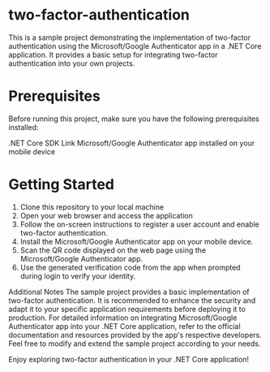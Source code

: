 # two-factor-authentication
This is a sample project demonstrating the implementation of two-factor authentication using the Microsoft/Google Authenticator app in a .NET Core application. It provides a basic setup for integrating two-factor authentication into your own projects.

# Prerequisites

Before running this project, make sure you have the following prerequisites installed:

.NET Core SDK Link
Microsoft/Google Authenticator app installed on your mobile device

# Getting Started
1. Clone this repository to your local machine
2. Open your web browser and access the application
3. Follow the on-screen instructions to register a user account and enable two-factor authentication.
4. Install the Microsoft/Google Authenticator app on your mobile device.
5. Scan the QR code displayed on the web page using the Microsoft/Google Authenticator app.
6. Use the generated verification code from the app when prompted during login to verify your identity.

Additional Notes
The sample project provides a basic implementation of two-factor authentication. It is recommended to enhance the security and adapt it to your specific application requirements before deploying it to production.
For detailed information on integrating Microsoft/Google Authenticator app into your .NET Core application, refer to the official documentation and resources provided by the app's respective developers.
Feel free to modify and extend the sample project according to your needs.

Enjoy exploring two-factor authentication in your .NET Core application!
